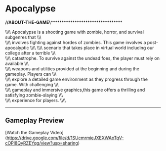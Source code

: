 # Apocalypse
******************************//ABOUT-THE-GAME\\***************************************************************

\\\\\\\ Apocalypse is a shooting game with zombie, horror, and survival subgenres that 		    	\\\\\\\
\\\\\\\ involves fighting against hordes of zombies. This game involves a post-apocalyptic		  \\\\\\\ 
\\\\\\\ scenario that takes place in virtual world including our college after a terrible 		   \\\\\\\
\\\\\\\ catastrophe. To survive against the undead foes, the player must rely on available  	   	\\\\\\\
\\\\\\\ weapons and utilities provided at the beginning and during the gameplay. Players can 		   \\\\\\\
\\\\\\\ explore a detailed game environment as they progress through the game. With challenging 	  \\\\\\\
\\\\\\\ gameplay and immersive graphics,this game offers a thrilling and satisfying zombie-slaying	 \\\\\\\
\\\\\\\	experience for players.								                                                    		\\\\\\\

***************************************************************************************************************

## Gameplay Preview

[Watch the Gameplay Video] 
(https://drive.google.com/file/d/1SUcmrmieJXEXWAoTqV-cOPl8QyRZEYqg/view?usp=sharing)
